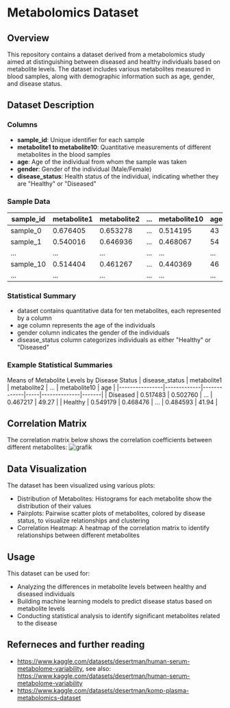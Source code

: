 # Metabolomics Dataset
## Overview

This repository contains a dataset derived from a metabolomics study aimed at distinguishing between diseased and healthy individuals based on metabolite levels. The dataset includes various metabolites measured in blood samples, along with demographic information such as age, gender, and disease status.

## Dataset Description
### Columns

 - **sample_id**: Unique identifier for each sample
 - **metabolite1 to metabolite10**: Quantitative measurements of different metabolites in the blood samples
 - **age**: Age of the individual from whom the sample was taken
 - **gender**: Gender of the individual (Male/Female)
 - **disease_status**: Health status of the individual, indicating whether they are "Healthy" or "Diseased"

### Sample Data

| sample_id | metabolite1 | metabolite2 | ... |  metabolite10 | age | gender | disease_status |
|-----------|-------------|-------------|-----|---------------|-----|--------|----------------|
| sample_0  | 0.676405    | 0.653278    | ... | 0.514195      | 43  | Female | Healthy        |
| sample_1  | 0.540016    | 0.646936    | ... | 0.468067      | 54  | Female | Diseased       |
| ...       | ...         | ...         | ... |  ...          | ... | ...    | ...            |
| sample_10 | 0.514404    | 0.461267    | ... |  0.440369     | 46  | Male   | Healthy        |
| ...       | ...         | ...         | ... |  ...          | ... | ...    | ...            |


### Statistical Summary

   - dataset contains quantitative data for ten metabolites, each represented by a column
   - age column represents the age of the individuals
   - gender column indicates the gender of the individuals
   - disease_status column categorizes individuals as either "Healthy" or "Diseased"

### Example Statistical Summaries
Means of Metabolite Levels by Disease Status
| disease_status | metabolite1 | metabolite2 | ... | metabolite10 | age   |
|----------------|-------------|-------------|-----|--------------|-------|
| Diseased       | 0.517483    | 0.502760    | ... | 0.467217     | 49.27 |
| Healthy        | 0.549179    | 0.468476    | ... | 0.484593     | 41.94 |


## Correlation Matrix

The correlation matrix below shows the correlation coefficients between different metabolites:
![grafik](https://github.com/Gressling/cheminf-EDU/assets/151255461/67beb9fe-2267-4bc3-b1ca-c4a112488ce4)

## Data Visualization

The dataset has been visualized using various plots:

  -  Distribution of Metabolites: Histograms for each metabolite show the distribution of their values
  -  Pairplots: Pairwise scatter plots of metabolites, colored by disease status, to visualize relationships and clustering
  -  Correlation Heatmap: A heatmap of the correlation matrix to identify relationships between different metabolites

## Usage

This dataset can be used for:

   - Analyzing the differences in metabolite levels between healthy and diseased individuals
   - Building machine learning models to predict disease status based on metabolite levels
   - Conducting statistical analysis to identify significant metabolites related to the disease

## Referneces and further reading

- https://www.kaggle.com/datasets/desertman/human-serum-metabolome-variability, see also:  https://www.kaggle.com/datasets/desertman/human-serum-metabolome-variability
- https://www.kaggle.com/datasets/desertman/komp-plasma-metabolomics-dataset
  

